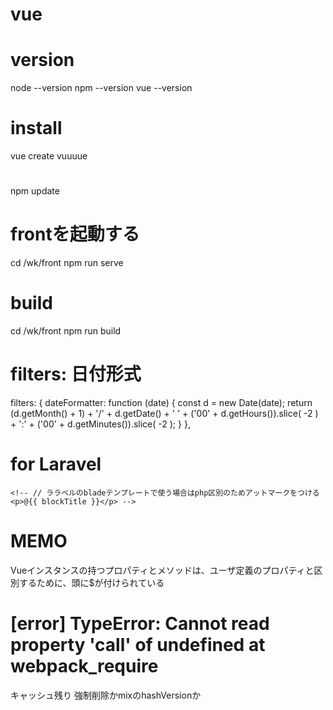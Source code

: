 # vue

# version
node --version
npm --version
vue --version

# install
vue create vuuuue

#
npm update

# frontを起動する
cd /wk/front
npm run serve

# build
cd /wk/front
npm run build



# filters: 日付形式
  filters: {
    dateFormatter: function (date) {
      const d = new Date(date);
      return (d.getMonth() + 1) + '/' + d.getDate() + ' ' + ('00' + d.getHours()).slice( -2 ) + ':' + ('00' + d.getMinutes()).slice( -2 );
    }
  },


# for Laravel
    <!-- // ララベルのbladeテンプレートで使う場合はphp区別のためアットマークをつける
    <p>@{{ blockTitle }}</p> -->


# MEMO
Vueインスタンスの持つプロパティとメソッドは、ユーザ定義のプロパティと区別するために、頭に$が付けられている


# [error] TypeError: Cannot read property 'call' of undefined at __webpack_require__
キャッシュ残り
強制削除かmixのhashVersionか



